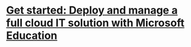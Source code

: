 # [Get started: Deploy and manage a full cloud IT solution with Microsoft Education](get-started-microsoft-education-system-tap.md)


